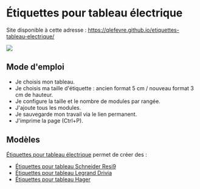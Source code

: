 # Étiquettes pour tableau électrique

Site disponible à cette adresse :
https://qlefevre.github.io/etiquettes-tableau-electrique/

![](/img/Etiquettes-pour-tableau-%C3%A9lectrique-photo.jpg)

## Mode d'emploi

- Je choisis mon tableau.
- Je choisis ma taille d'étiquette : ancien format 5 cm / nouveau format 3 cm de hauteur.
- Je configure la taille et le nombre de modules par rangée.
- J'ajoute tous les modules.
- Je sauvegarde mon travail via le lien permanent.
- J'imprime la page (Ctrl+P).

## Modèles

[Étiquettes pour tableau électrique](https://qlefevre.github.io/etiquettes-tableau-electrique/) permet de créer des :

- [Étiquettes pour tableau Schneider Resi9](https://qlefevre.github.io/etiquettes-tableau-electrique/?json&format=3cm&data=[{%22modules%22:[{%22a%22:%22Interrupteur%20diff%C3%A9rentiel%22,%22m%22:2},{%22a%22:%22Four%22,%22l%22:%22Cuisine%22},{%22a%22:%22Prise%20de%20courant%22},{%22a%22:%22Prise%20de%20courant%22},{%22a%22:%22%C3%89clairage%22}]},{%22modules%22:[{%22a%22:%22Interrupteur%20diff%C3%A9rentiel%22,%22m%22:2},{%22a%22:%22Lave%20vaisselle%22,%22l%22:%22Cuisine%22},{%22a%22:%22Prise%20de%20courant%22},{%22a%22:%22%C3%89clairage%22}]},{%22modules%22:[{%22a%22:%22Interrupteur%20diff%C3%A9rentiel%22,%22m%22:2},{%22a%22:%22Plaque%20de%20cuisson%22,%22l%22:%22Cuisine%22},{%22a%22:%22Lave%20linge%22,%22l%22:%22Buanderie%22},{%22a%22:%22Prise%20de%20courant%22},{%22a%22:%22%C3%89clairage%22}]}]#etiquettes)
- [Étiquettes pour tableau Legrand Drivia](https://qlefevre.github.io/etiquettes-tableau-electrique/?json&format=3cm&data=[{%22modules%22:[{%22a%22:%22Interrupteur%20diff%C3%A9rentiel%22,%22m%22:2},{%22a%22:%22Lave%20vaisselle%22,%22l%22:%22Cuisine%22},{%22a%22:%22Prise%20de%20courant%22,%22l%22:%22Cuisine%22},{%22a%22:%22Prise%20de%20courant%22},{%22a%22:%22%C3%89clairage%22}]},{%22modules%22:[{%22a%22:%22Interrupteur%20diff%C3%A9rentiel%22,%22m%22:2},{%22a%22:%22Four%22,%22l%22:%22Cuisine%22},{%22a%22:%22Prise%20de%20courant%22},{%22a%22:%22%C3%89clairage%22}]},{%22modules%22:[{%22a%22:%22Interrupteur%20diff%C3%A9rentiel%22,%22m%22:2},{%22a%22:%22Plaque%20de%20cuisson%22,%22l%22:%22Cuisine%22},{%22a%22:%22Lave%20linge%22,%22l%22:%22Buanderie%22},{%22a%22:%22Prise%20de%20courant%22},{%22a%22:%22%C3%89clairage%22}]}]#etiquettes)
- [Étiquettes pour tableau Hager](https://qlefevre.github.io/etiquettes-tableau-electrique/?json&format=5cm&data=[{%22modules%22:[{%22a%22:%22Interrupteur%20diff%C3%A9rentiel%22,%22l%22:%22G%C3%A9n%C3%A9ral%22,%22m%22:2},{%22a%22:%22Disjoncteur%22,%22l%22:%22Tableau%20Cuisine%22},{%22a%22:%22Disjoncteur%22,%22l%22:%22Tableau%20Principal%22},{%22a%22:%22Prise%20de%20courant%22,%22l%22:%22Ch.%20Garage%22},{%22a%22:%22Prise%20de%20courant%22,%22l%22:%22S%3Cspan%20class=%27font-8%27%3Ealle%20de%20%3C/span%3EBain\nCh.%20Rue\nCh.%20Jardin%22},{%22a%22:%22Prise%20de%20courant%22,%22l%22:%22Ch.%20Jardin\nBureau\nCh.%20Garage%22},{%22a%22:%22Prise%20de%20courant%22,%22l%22:%22Ch.%20Garage%20Garage%22},{%22a%22:%22%C3%89clairage%22,%22l%22:%22S%3Cspan%20class=%27font-8%27%3Ealle%20de%20Bain%3C/span%3E%20Ch.%20Rue\nCh.%20Jardin%20Bureau%20Sonnette%22},{%22a%22:%22%C3%89clairage%22,%22l%22:%22Palier\nCh.%20Garage%20Grenier%22},{%22a%22:%22T%C3%A9l%C3%A9rupteur%22,%22l%22:%22Palier%22},{%22a%22:%22Transformateur%20Sonnette%22,%22i%22:%22sonnerie%22,%22l%22:%22Hall%22,%22m%22:2}]},{%22modules%22:[{%22a%22:%22Prise%20de%20courant%22,%22l%22:%22Salon%22},{%22a%22:%22Prise%20de%20courant%22,%22l%22:%22Cuisine%22},{%22a%22:%22Chaudi%C3%A8re%22,%22l%22:%22Garage%22},{%22a%22:%22%C3%89clairage%22,%22l%22:%22Cuisine%20Salon%22},{%22a%22:%22%C3%89clairage%22,%22l%22:%22Hall\nWC\nGarage%22},{%22a%22:%22Lave%20linge%22,%22l%22:%22Garage%22},{%22a%22:%22Prise%2020A%22,%22i%22:%22prise%22,%22l%22:%22Garage%22},{%22a%22:%22Non%20utilis%C3%A9%22},{%22a%22:%22T%C3%A9l%C3%A9rupteur%22,%22l%22:%22Garage%22},{%22a%22:%22T%C3%A9l%C3%A9rupteur%22,%22l%22:%22Hall%22}]}])
